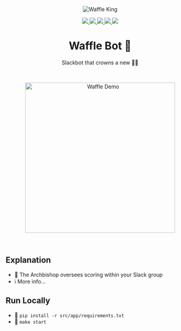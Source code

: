 <p align="center">
    <img alt="Waffle King" src="https://github.com/jrsmth/waffle-bot/assets/34093915/cf1eef3e-eed6-4abb-a438-fa8a0de590ac">
</p>

<p align="center">
  <a href="https://slack.com/intl/en-gb">
    <img src="https://img.shields.io/badge/Slack-4A154B?style=for-the-badge&logo=slack&logoColor=white">
  </a>  
  <a href="https://www.python.org/">
    <img src="https://img.shields.io/badge/python-3670A0?style=for-the-badge&logo=python&logoColor=ffdd54">
  </a>
  <a href="https://redis.io/">
    <img src="https://img.shields.io/badge/redis-%23DD0031.svg?style=for-the-badge&logo=redis&logoColor=white">
  </a>
  <a href="https://render.com/">
    <img src="https://img.shields.io/badge/Render-%46E3B7.svg?style=for-the-badge&logo=render&logoColor=white">
  </a>
  <a href="https://github.com/features/actions">
    <img src="https://img.shields.io/badge/github%20actions-%232671E5.svg?style=for-the-badge&logo=githubactions&logoColor=white">
  </a>
</p>

<h1 align="center">Waffle Bot 🤖</h1>
<p align="center">Slackbot that crowns a new 🧇👑</p>

<br>

<p align="center">
    <img alt="Waffle Demo" width="400" src="https://github.com/jrsmth/waffle-bot/assets/34093915/784b3cc2-b067-4335-866d-b4c3751a18b8">
</p>

<br>

## Explanation
- 🧇 The Archbishop oversees scoring within your Slack group
- ℹ️ More info...

## Run Locally
- 🔧 `pip install -r src/app/requirements.txt`
- 🚀 `make start`

